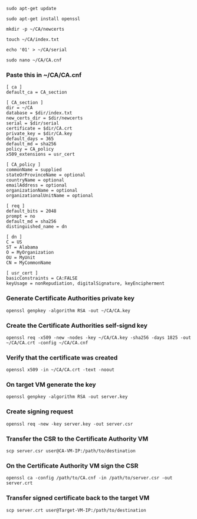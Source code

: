 ```Shell
sudo apt-get update
```

```
sudo apt-get install openssl
```

```
mkdir -p ~/CA/newcerts
```

```
touch ~/CA/index.txt
```

```
echo '01' > ~/CA/serial
```

```
sudo nano ~/CA/CA.cnf
```
### Paste this in ~/CA/CA.cnf
```
[ ca ]
default_ca = CA_section

[ CA_section ]
dir = ~/CA
database = $dir/index.txt
new_certs_dir = $dir/newcerts
serial = $dir/serial
certificate = $dir/CA.crt
private_key = $dir/CA.key
default_days = 365
default_md = sha256
policy = CA_policy
x509_extensions = usr_cert

[ CA_policy ]
commonName = supplied
stateOrProvinceName = optional
countryName = optional
emailAddress = optional
organizationName = optional
organizationalUnitName = optional

[ req ]
default_bits = 2048
prompt = no
default_md = sha256
distinguished_name = dn

[ dn ]
C = US
ST = Alabama
O = MyOrganization
OU = MyUnit
CN = MyCommonName

[ usr_cert ]
basicConstraints = CA:FALSE
keyUsage = nonRepudiation, digitalSignature, keyEncipherment
```
### Generate Certificate Authorities private key
```
openssl genpkey -algorithm RSA -out ~/CA/CA.key
```
### Create the Certificate Authorities self-signd key
```
openssl req -x509 -new -nodes -key ~/CA/CA.key -sha256 -days 1825 -out ~/CA/CA.crt -config ~/CA/CA.cnf
```
### Verify that the certificate was created
```
openssl x509 -in ~/CA/CA.crt -text -noout
```
### On target VM generate the key
```
openssl genpkey -algorithm RSA -out server.key
```
### Create signing request
```
openssl req -new -key server.key -out server.csr
```
### Transfer the CSR to the Certificate Authority VM
```
scp server.csr user@CA-VM-IP:/path/to/destination
```
### On the Certificate Authority VM sign the CSR
```
openssl ca -config /path/to/CA.cnf -in /path/to/server.csr -out server.crt
```
### Transfer signed certificate back to the target VM
```
scp server.crt user@Target-VM-IP:/path/to/destination
```

